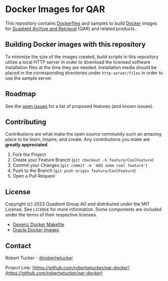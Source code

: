 # Docker Images for QAR

This repository contains
[Dockerfiles](https://docs.docker.com/engine/reference/builder/) and samples to
build [Docker](https://www.docker.com/resources/what-container/) images for
[Quadient Archive and Retrieval](https://www.quadient.com/en/resources/quadient-archive-and-retrieval-brochure)
(QAR) and related products.

## Building Docker images with this repository

To minimize the size of the images created, build scripts in this repository
utilize a local HTTP server in order to download the licensed software
installation files at the time they are needed. Installation media should be
placed in the corresponding directories under `http-server/files` in order to
use the sample server.

## Roadmap

See the [open issues](https://github.com/robertwtucker/qar-docker/issues) for
a list of proposed features (and known issues).

## Contributing

Contributions are what make the open source community such an amazing place to
be learn, inspire, and create. Any contributions you make are **greatly appreciated**.

1. Fork the Project
2. Create your Feature Branch (`git checkout -b feature/CoolFeature`)
3. Commit your Changes (`git commit -m 'Add some cool feature'`)
4. Push to the Branch (`git push origin feature/CoolFeature`)
5. Open a Pull Request

## License

Copyright (c) 2023 Quadient Group AG and distributed under the MIT License.
See `LICENSE` for more information. Some components are included under the
terms of their respective licenses.

* [Generic Docker Makefile](https://github.com/mvanholsteijn/docker-makefile)
* [Oracle Docker Images](https://github.com/oracle/docker-images)

## Contact

Robert Tucker - [@robertwtucker](https://twitter.com/robertwtucker)

Project Link: [https://github.com/robertwtucker/qar-docker](https://github.com/robertwtucker/qar-docker)
